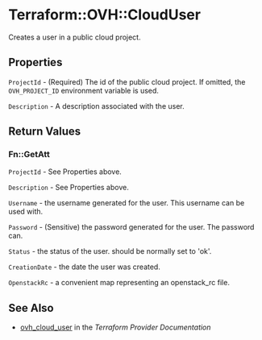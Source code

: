 # Terraform::OVH::CloudUser

Creates a user in a public cloud project.

## Properties

`ProjectId` - (Required) The id of the public cloud project. If omitted, the `OVH_PROJECT_ID` environment variable is used.

`Description` - A description associated with the user.


## Return Values

### Fn::GetAtt

`ProjectId` - See Properties above.

`Description` - See Properties above.

`Username` - the username generated for the user. This username can be used with.

`Password` - (Sensitive) the password generated for the user. The password can.

`Status` - the status of the user. should be normally set to 'ok'.

`CreationDate` - the date the user was created.

`OpenstackRc` - a convenient map representing an openstack_rc file.

## See Also

* [ovh_cloud_user](https://www.terraform.io/docs/providers/ovh/r/cloud_user.html) in the _Terraform Provider Documentation_